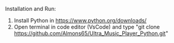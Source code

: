 Installation and Run:

1. Install Python in https://www.python.org/downloads/
2. Open terminal in code editor (VsCode) and type "git clone https://github.com/Almons65/Ultra_Music_Player_Python.git"
